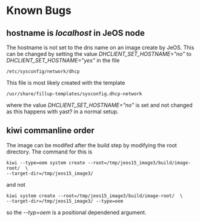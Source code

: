 # Known Bugs
## hostname is *localhost* in JeOS node
The hostname is not set to the dns name on an image create by JeOS.
This can be changed by setting the value *DHCLIENT_SET_HOSTNAME="no"* 
to *DHCLIENT_SET_HOSTNAME="yes"*
in the file 
```
/etc/sysconfig/network/dhcp
```
This file is most likely created with the template
```
/usr/share/fillup-templates/sysconfig.dhcp-network
```
where the value *DHCLIENT_SET_HOSTNAME="no"* is set and not changed as this happens with yast? in a normal setup.

## kiwi commanline order
The image can be modifed after the build step by modifying the root directory. The command for this is 
```
kiwi --type=oem system create --root=/tmp/jeos15_image3/build/image-root/  \
--target-dir=/tmp/jeos15_image3/
```
and not 
```
kiwi system create --root=/tmp/jeos15_image3/build/image-root/  \
--target-dir=/tmp/jeos15_image3/ --type=oem
```
so the *--typ=oem* is a positional dependened argument.
